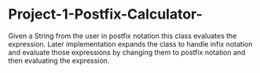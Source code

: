 # Project-1-Postfix-Calculator-
Given a String from the user in postfix notation this class evaluates the expression. Later implementation expands the class to handle infix notation and evaluate those expressions by changing them to postfix notation and then evaluating the expression. 
